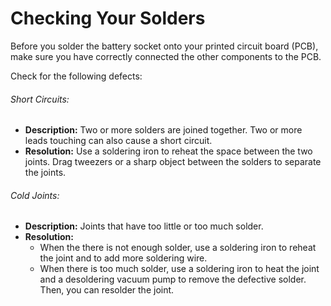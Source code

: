 # Checking Your Solders

Before you solder the battery socket onto your printed circuit board (PCB), make sure you have correctly connected the other components to the PCB.

Check for the following defects:
###### Short Circuits:
* **Description:**
	Two or more solders are joined together. Two or more leads touching can also cause a short circuit.
*  **Resolution:**
	Use a soldering iron to reheat the space between the two joints. Drag tweezers or a sharp object between the solders to separate the joints.
    
###### Cold Joints:
* **Description:**
	Joints that have too little or too much solder.
* **Resolution:**
	* When the there is not enough solder, use a soldering iron to reheat the joint and to add more soldering wire.
	* When there is too much solder, use a soldering iron to heat the joint and a desoldering vacuum pump to remove the defective solder. Then, you can resolder the joint.
